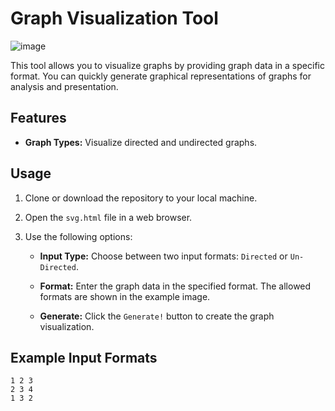 # Graph Visualization Tool


![image](https://github.com/hanani8/Visualize-Graphs/assets/31515421/ed8aa486-3388-496d-9b05-500cefae21d5)


This tool allows you to visualize graphs by providing graph data in a specific format. You can quickly generate graphical representations of graphs for analysis and presentation.

## Features

- **Graph Types:** Visualize directed and undirected graphs.

## Usage

1. Clone or download the repository to your local machine.

2. Open the `svg.html` file in a web browser.

3. Use the following options:

   - **Input Type:** Choose between two input formats: `Directed` or `Un-Directed`.
   
   - **Format:** Enter the graph data in the specified format. The allowed formats are shown in the example image.
   
   - **Generate:** Click the `Generate!` button to create the graph visualization.

## Example Input Formats

```
1 2 3
2 3 4
1 3 2
```
